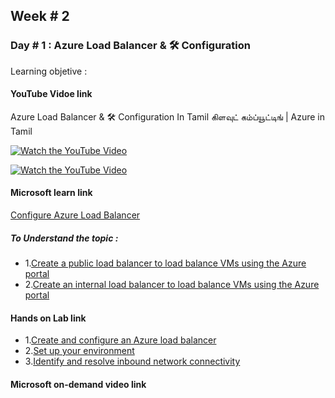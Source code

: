 ## Week # 2
### Day # 1 : Azure Load Balancer & 🛠️ Configuration 
Learning objetive : 
#### YouTube Vidoe link 
Azure Load Balancer & 🛠️ Configuration In Tamil கிளவுட் கம்ப்யூட்டிங் | Azure in Tamil

[![Watch the YouTube Video](https://img.youtube.com/vi/cctvef41W0o/0.jpg)](https://www.youtube.com/watch?v=cctvef41W0o)

[![Watch the YouTube Video](https://img.youtube.com/vi/TLAwFxio41s/0.jpg)](https://www.youtube.com/watch?v=TLAwFxio41s)



#### Microsoft learn link
[Configure Azure Load Balancer](https://learn.microsoft.com/en-us/training/modules/configure-azure-load-balancer/)
##### To Understand the topic :
- 1.[Create a public load balancer to load balance VMs using the Azure portal](https://learn.microsoft.com/en-us/azure/load-balancer/quickstart-load-balancer-standard-public-portal)
- 2.[Create an internal load balancer to load balance VMs using the Azure portal](https://learn.microsoft.com/en-us/azure/load-balancer/quickstart-load-balancer-standard-internal-portal)

#### Hands on Lab link
- 1.[Create and configure an Azure load balancer](https://learn.microsoft.com/en-us/training/modules/load-balancing-non-https-traffic-azure/4-exercise-create-configure-azure-load-balancer)
- 2.[Set up your environment](https://learn.microsoft.com/en-gb/training/modules/troubleshoot-inbound-connectivity-azure-load-balancer/4-exercise-set-up-environment)
- 3.[Identify and resolve inbound network connectivity](https://learn.microsoft.com/en-gb/training/modules/troubleshoot-inbound-connectivity-azure-load-balancer/5-exercise-identify-and-resolve-inbound-network-connectivity)



#### Microsoft on-demand video link 
